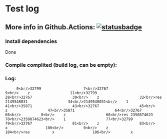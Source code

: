 # Test log

## More info in Github.Actions: [![statusbadge](../../actions/workflows/buildtest.yml/badge.svg?branch=main&event=pull_request)](../../actions/workflows/buildtest.yml)

### Install dependencies           
Done
            
### Compile complited (build log, can be empty):


### Log:
         0<br/>32799                   7<br/>32767                   9<br/>    z                  11<br/>32799                  28<br/>32767                  30<br/>    z                  32<br/>res 2149548031                  34<br/>2149548031<br/>    1                  41<br/>35871                  43<br/>32767                  45<br/>    z                  47<br/>35871                  64<br/>32767                  66<br/>         0<br/>    z                  68<br/>res 2350874623                  70<br/>2350874623<br/>    1                  77<br/>32799                  79<br/>32767                  81<br/>    z                  83<br/>    x                 100<br/>         0<br/>    z                 104<br/>res          x                 106<br/>         x